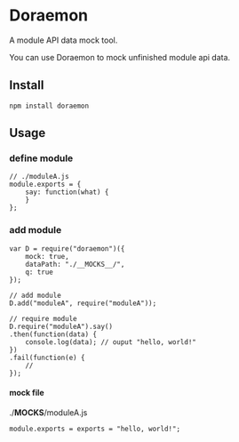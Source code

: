 Doraemon
========

A module API data mock tool.

You can use Doraemon to mock unfinished module api data.

## Install

    npm install doraemon

## Usage

### define module

    // ./moduleA.js
    module.exports = {
        say: function(what) {
        }
    };


### add module    

    
    var D = require("doraemon")({
        mock: true,
        dataPath: "./__MOCKS__/",
        q: true
    });
    
    // add module
    D.add("moduleA", require("moduleA"));
    
    // require module
    D.require("moduleA").say()
    .then(function(data) {
        console.log(data); // ouput "hello, world!"
    })
    .fail(function(e) {
        //
    }); 

#### mock file

./__MOCKS__/moduleA.js

    module.exports = exports = "hello, world!";
